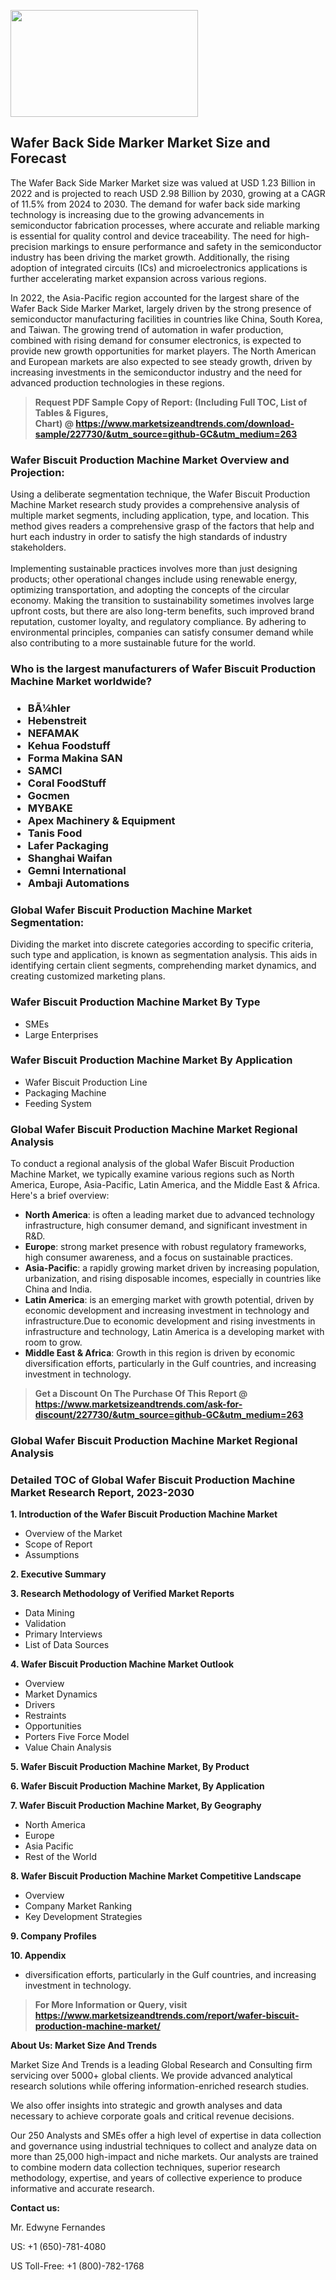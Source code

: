 <p><img class="alignnone size-medium wp-image-20088" src="https://ffe5etoiles.com/wp-content/uploads/2024/12/MST1-300x171.png" alt="" width="300" height="171" /></p><h2>Wafer Back Side Marker Market Size and Forecast</h2><p>The Wafer Back Side Marker Market size was valued at USD 1.23 Billion in 2022 and is projected to reach USD 2.98 Billion by 2030, growing at a CAGR of 11.5% from 2024 to 2030. The demand for wafer back side marking technology is increasing due to the growing advancements in semiconductor fabrication processes, where accurate and reliable marking is essential for quality control and device traceability. The need for high-precision markings to ensure performance and safety in the semiconductor industry has been driving the market growth. Additionally, the rising adoption of integrated circuits (ICs) and microelectronics applications is further accelerating market expansion across various regions.</p><p>In 2022, the Asia-Pacific region accounted for the largest share of the Wafer Back Side Marker Market, largely driven by the strong presence of semiconductor manufacturing facilities in countries like China, South Korea, and Taiwan. The growing trend of automation in wafer production, combined with rising demand for consumer electronics, is expected to provide new growth opportunities for market players. The North American and European markets are also expected to see steady growth, driven by increasing investments in the semiconductor industry and the need for advanced production technologies in these regions.</p></p><blockquote id="" class=""><strong>Request PDF Sample Copy of Report: (Including Full TOC, List of Tables &amp; Figures, Chart)&nbsp;@&nbsp;<strong><a href="https://www.marketsizeandtrends.com/download-sample/227730/&utm_source=github-GC&utm_medium=263" target="_blank">https://www.marketsizeandtrends.com/download-sample/227730/&utm_source=github-GC&utm_medium=263</a></strong></strong></blockquote><h3 id="" class="">Wafer Biscuit Production Machine Market&nbsp;Overview and Projection:</h3><p id="" class="">Using a deliberate segmentation technique, the Wafer Biscuit Production Machine Market research study provides a comprehensive analysis of multiple market segments, including application, type, and location. This method gives readers a comprehensive grasp of the factors that help and hurt each industry in order to satisfy the high standards of industry stakeholders. <br /> <br />Implementing sustainable practices involves more than just designing products; other operational changes include using renewable energy, optimizing transportation, and adopting the concepts of the circular economy. Making the transition to sustainability sometimes involves large upfront costs, but there are also long-term benefits, such improved brand reputation, customer loyalty, and regulatory compliance. By adhering to environmental principles, companies can satisfy consumer demand while also contributing to a more sustainable future for the world.</p><h3 id="" class="">Who is the largest manufacturers of&nbsp;Wafer Biscuit Production Machine Market worldwide?</h3><h3 class=""><p><ul><li>BÃ¼hler </li><li> Hebenstreit </li><li> NEFAMAK </li><li> Kehua Foodstuff </li><li> Forma Makina SAN </li><li> SAMCI </li><li> Coral FoodStuff </li><li> Gocmen </li><li> MYBAKE </li><li> Apex Machinery & Equipment </li><li> Tanis Food </li><li> Lafer Packaging </li><li> Shanghai Waifan </li><li> Gemni International </li><li> Ambaji Automations</li></ul></p></h3><h3 id="" class="">Global&nbsp;Wafer Biscuit Production Machine Market Segmentation:</h3><p id="" class="">Dividing the market into discrete categories according to specific criteria, such type and application, is known as segmentation analysis. This aids in identifying certain client segments, comprehending market dynamics, and creating customized marketing plans.</p><h3 id="" class="">Wafer Biscuit Production Machine Market&nbsp;By Type</h3><p><p><ul><li>SMEs</li><li> Large Enterprises</p></li></ul></p></p><h3 id="" class="">Wafer Biscuit Production Machine Market&nbsp;By Application</h3><p class=""><p><ul><li>Wafer Biscuit Production Line</li><li> Packaging Machine</li><li> Feeding System</li></ul></p></p><h3 id="" class="">Global Wafer Biscuit Production Machine Market Regional Analysis</h3><p id="" class="">To conduct a regional analysis of the global Wafer Biscuit Production Machine Market, we typically examine various regions such as North America, Europe, Asia-Pacific, Latin America, and the Middle East &amp; Africa. Here's a brief overview:</p><ul><li><strong>North America</strong>: is often a leading market due to advanced technology infrastructure, high consumer demand, and significant investment in R&amp;D.</li><li><strong>Europe</strong>: strong market presence with robust regulatory frameworks, high consumer awareness, and a focus on sustainable practices.</li><li><strong>Asia-Pacific</strong>: a rapidly growing market driven by increasing population, urbanization, and rising disposable incomes, especially in countries like China and India.</li><li><strong>Latin America</strong>: is an emerging market with growth potential, driven by economic development and increasing investment in technology and infrastructure.Due to economic development and rising investments in infrastructure and technology, Latin America is a developing market with room to grow.</li><li><strong>Middle East &amp; Africa</strong>: Growth in this region is driven by economic diversification efforts, particularly in the Gulf countries, and increasing investment in technology.</li></ul><blockquote id="" class=""><strong>Get a Discount On The Purchase Of This Report @ <strong><a href="https://www.marketsizeandtrends.com/ask-for-discount/227730/&utm_source=github-GC&utm_medium=263" target="_blank">https://www.marketsizeandtrends.com/ask-for-discount/227730/&utm_source=github-GC&utm_medium=263</a></strong></strong></blockquote><h3 id="" class="">Global Wafer Biscuit Production Machine Market Regional Analysis</h3><h3 id="" class="">Detailed TOC of Global Wafer Biscuit Production Machine Market Research Report, 2023-2030</h3><p id="" class=""><strong>1. Introduction of the Wafer Biscuit Production Machine Market</strong></p><ul><li>Overview of the Market</li><li>Scope of Report</li><li>Assumptions</li></ul><p id="" class=""><strong>2. Executive Summary</strong></p><p id="" class=""><strong>3. Research Methodology of Verified Market Reports</strong></p><ul><li>Data Mining</li><li>Validation</li><li>Primary Interviews</li><li>List of Data Sources</li></ul><p id="" class=""><strong>4. Wafer Biscuit Production Machine Market Outlook</strong></p><ul><li>Overview</li><li>Market Dynamics</li><li>Drivers</li><li>Restraints</li><li>Opportunities</li><li>Porters Five Force Model</li><li>Value Chain Analysis</li></ul><p id="" class=""><strong>5. Wafer Biscuit Production Machine Market, By Product</strong></p><p id="" class=""><strong>6. Wafer Biscuit Production Machine Market, By Application</strong></p><p id="" class=""><strong>7. Wafer Biscuit Production Machine Market, By Geography</strong></p><ul><li>North America</li><li>Europe</li><li>Asia Pacific</li><li>Rest of the World</li></ul><p id="" class=""><strong>8. Wafer Biscuit Production Machine Market Competitive Landscape</strong></p><ul><li>Overview</li><li>Company Market Ranking</li><li>Key Development Strategies</li></ul><p id="" class=""><strong>9. Company Profiles</strong></p><p id="" class=""><strong>10. Appendix</strong></p><ul><li>diversification efforts, particularly in the Gulf countries, and increasing investment in technology.</li></ul><blockquote id="" class=""><strong>For More Information or Query, visit <strong><strong><a href="https://www.marketsizeandtrends.com/report/wafer-biscuit-production-machine-market/" target="_blank">https://www.marketsizeandtrends.com/report/wafer-biscuit-production-machine-market/</a></strong></strong></strong></blockquote><p id="" class=""><strong>About Us: Market Size And Trends</strong></p><p id="" class="">Market Size And Trends is a leading Global Research and Consulting firm servicing over 5000+ global clients. We provide advanced analytical research solutions while offering information-enriched research studies.</p><p id="" class="">We also offer insights into strategic and growth analyses and data necessary to achieve corporate goals and critical revenue decisions.</p><p id="" class="">Our 250 Analysts and SMEs offer a high level of expertise in data collection and governance using industrial techniques to collect and analyze data on more than 25,000 high-impact and niche markets. Our analysts are trained to combine modern data collection techniques, superior research methodology, expertise, and years of collective experience to produce informative and accurate research.</p><p id="" class=""><strong>Contact us:</strong></p><p id="" class="">Mr. Edwyne Fernandes</p><p id="" class="">US: +1 (650)-781-4080</p><p id="" class="">US Toll-Free: +1 (800)-782-1768</p>
